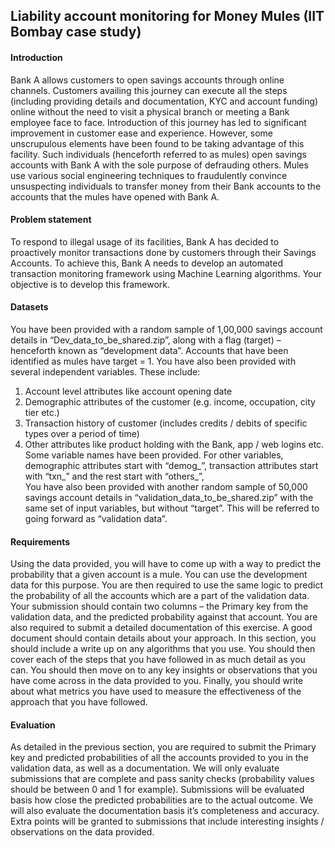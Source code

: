 ## Liability account monitoring for Money Mules (IIT Bombay case study)

#### Introduction
Bank A allows customers to open savings accounts through online channels. Customers availing this journey can execute all the steps (including providing details and documentation, KYC and account funding) online without the need to visit a physical branch or meeting a Bank employee face to face. Introduction of this journey has led to significant improvement in customer ease and experience.
However, some unscrupulous elements have been found to be taking advantage of this facility. Such individuals (henceforth referred to as mules) open savings accounts with Bank A with the sole purpose of defrauding others. Mules use various social engineering techniques to fraudulently convince unsuspecting individuals to transfer money from their Bank accounts to the accounts that the mules have opened with Bank A.

#### Problem statement
To respond to illegal usage of its facilities, Bank A has decided to proactively monitor transactions done by customers through their Savings Accounts. To achieve this, Bank A needs to develop an automated transaction monitoring framework using Machine Learning algorithms. 
Your objective is to develop this framework.

#### Datasets
You have been provided with a random sample of 1,00,000 savings account details in  “Dev_data_to_be_shared.zip”, along with a flag (target) – henceforth known as “development data”. Accounts that have been identified as mules have target = 1. You have also been provided with several independent variables. These include:
1) Account level attributes like account opening date 
2) Demographic attributes of the customer (e.g. income, occupation, city tier etc.)
3) Transaction history of customer (includes credits / debits of specific types over a period of time)
4) Other attributes like product holding with the Bank, app / web logins etc.
Some variable names have been provided. For other variables, demographic attributes start with “demog_”, transaction attributes start with “txn_” and the rest start with “others_”,  
You have also been provided with another random sample of 50,000 savings account details in “validation_data_to_be_shared.zip” with the same set of input variables, but without “target”. This will be referred to going forward as “validation data”.


#### Requirements
Using the data provided, you will have to come up with a way to predict the probability that a given account is a mule. You can use the development data for this purpose.
You are then required to use the same logic to predict the probability of all the accounts which are a part of the validation data. Your submission should contain two columns – the Primary key from the validation data, and the predicted probability against that account. 
You are also required to submit a detailed documentation of this exercise. A good document should contain details about your approach. In this section, you should include a write up on any algorithms that you use. You should then cover each of the steps that you have followed in as much detail as you can. You should then move on to any key insights or observations that you have come across in the data provided to you. Finally, you should write about what metrics you have used to measure the effectiveness of the approach that you have followed.

#### Evaluation
As detailed in the previous section, you are required to submit the Primary key and predicted probabilities of all the accounts provided to you in the validation data, as well as a documentation.
We will only evaluate submissions that are complete and pass sanity checks (probability values should be between 0 and 1 for example). 
Submissions will be evaluated basis how close the predicted probabilities are to the actual outcome. We will also evaluate the documentation basis it’s completeness and accuracy. Extra points will be granted to submissions that include interesting insights / observations on the data provided.
